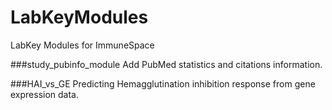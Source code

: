 LabKeyModules
=============

LabKey Modules for ImmuneSpace

###study_pubinfo_module
Add PubMed statistics and citations information.

###HAI_vs_GE
Predicting Hemagglutination inhibition response from gene expression data.

